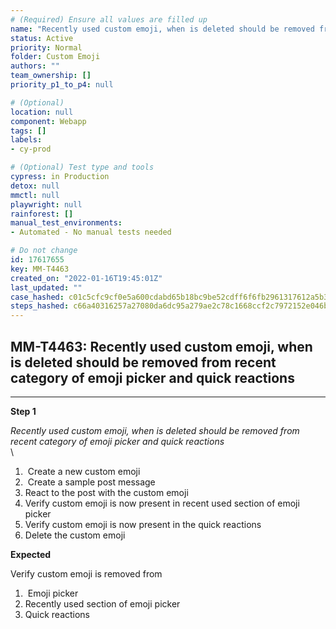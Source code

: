 ```yaml
---
# (Required) Ensure all values are filled up
name: "Recently used custom emoji, when is deleted should be removed from recent category of emoji picker and quick reactions"
status: Active
priority: Normal
folder: Custom Emoji
authors: ""
team_ownership: []
priority_p1_to_p4: null

# (Optional)
location: null
component: Webapp
tags: []
labels: 
- cy-prod

# (Optional) Test type and tools
cypress: in Production
detox: null
mmctl: null
playwright: null
rainforest: []
manual_test_environments: 
- Automated - No manual tests needed

# Do not change
id: 17617655
key: MM-T4463
created_on: "2022-01-16T19:45:01Z"
last_updated: ""
case_hashed: c01c5cfc9cf0e5a600cdabd65b18bc9be52cdff6f6fb2961317612a5b395c51ac07375db5d5b68036b0ad9e60270b919
steps_hashed: c66a40316257a27080da6dc95a279ae2c78c1668ccf2c7972152e046b3500717330eb796e3caf579114c12f4bb23ff39
---
```


<!-- (Auto-generated) Based on frontmatter's "key" and "name" -->

## MM-T4463: Recently used custom emoji, when is deleted should be removed from recent category of emoji picker and quick reactions

---

**Step 1**

_Recently used custom emoji, when is deleted should be removed from recent category of emoji picker and quick reactions_\
\\

1.  Create a new custom emoji
2.  Create a sample post message
3. React to the post with the custom emoji
4. Verify custom emoji is now present in recent used section of emoji picker
5. Verify custom emoji is now present in the quick reactions
6. Delete the custom emoji

**Expected**

Verify custom emoji is removed from

1.  Emoji picker
2. Recently used section of emoji picker
3. Quick reactions
